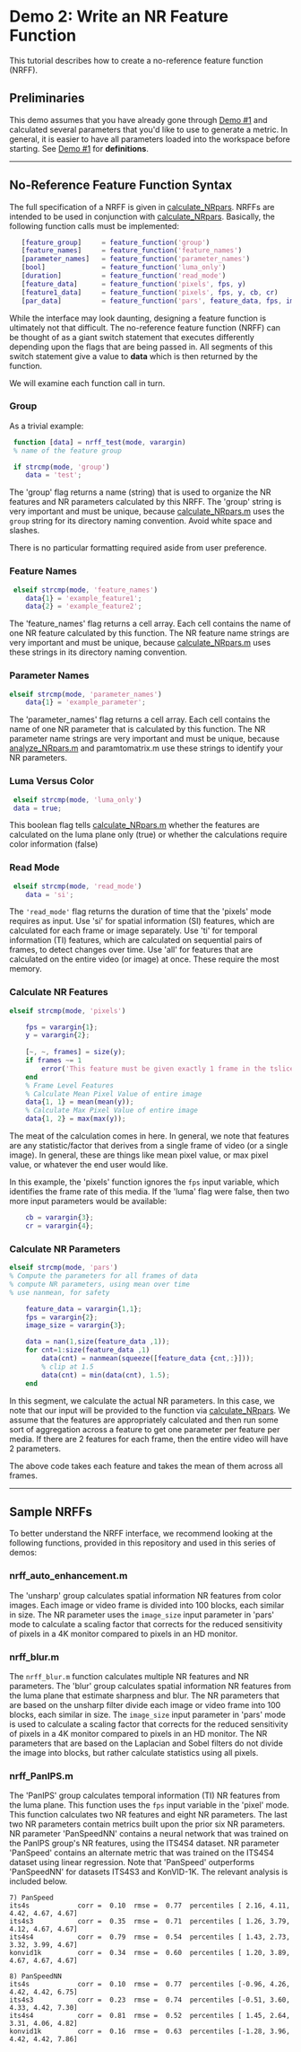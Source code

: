 # Demo 2: Write an NR Feature Function

This tutorial describes how to create a no-reference feature function (NRFF).

## Preliminaries

This demo assumes that you have already gone through [Demo #1](Demo1.md) and calculated several parameters that you'd like to use to generate a metric. In general, it is easier to have all parameters loaded into the workspace before starting. See [Demo #1](Demo1.md) for **definitions**.

***

## No-Reference Feature Function Syntax

The full specification of a NRFF is given in [calculate_NRpars](CalculateNRpars.md). NRFFs are intended to be used in conjunction with [calculate_NRpars](CalculateNRpars.md). Basically, the following function calls must be implemented:

```matlab
   [feature_group]     = feature_function('group')
   [feature_names]     = feature_function('feature_names')
   [parameter_names]   = feature_function('parameter_names')
   [bool]              = feature_function('luma_only')
   [duration]          = feature_function('read_mode')
   [feature_data]      = feature_function('pixels', fps, y)
   [feature1_data]     = feature_function('pixels', fps, y, cb, cr)
   [par_data]          = feature_function('pars', feature_data, fps, image_size);
```

While the interface may look daunting, designing a feature function is ultimately not that difficult. The no-reference feature function (NRFF) can be thought of as a giant switch statement that executes differently depending upon the flags that are being passed in. All segments of this switch statement give a value to **data** which is then returned by the function.

We will examine each function call in turn.

### Group
As a trivial example:

```matlab
 function [data] = nrff_test(mode, varargin)
 % name of the feature group

 if strcmp(mode, 'group')
    data = 'test';
```

The 'group' flag returns a name (string) that is used to organize the NR features and NR parameters calculated by this NRFF. The 'group' string is very important and must be unique, because [calculate_NRpars.m](CalculateNRpars.md) uses the `group` string for its directory naming convention. 
Avoid white space and slashes. 

There is no particular formatting required aside from user preference.

### Feature Names
```matlab
 elseif strcmp(mode, 'feature_names')
    data{1} = 'example_feature1';
    data{2} = 'example_feature2';
```

The 'feature_names' flag returns a cell array. Each cell contains the name of one NR feature calculated by this function. 
The NR feature name strings are very important and must be unique, because [calculate_NRpars.m](CalculateNRpars.md) uses these strings in its directory naming convention. 

### Parameter Names
```matlab
elseif strcmp(mode, 'parameter_names')
    data{1} = 'example_parameter';
```

The 'parameter_names' flag returns a cell array. Each cell contains the name of one NR parameter that is calculated by this function. The NR parameter name strings are very important and must be unique, because [analyze_NRpars.m](AnalyzeNRpars.md) and paramtomatrix.m use these strings to identify your NR parameters. 


### Luma Versus Color
```matlab
 elseif strcmp(mode, 'luma_only')
 data = true;
```    

This boolean flag tells [calculate_NRpars.m](CalculateNRpars.md) whether the features are calculated on the luma plane only (true) or whether the calculations require color information (false)

### Read Mode
```matlab 
 elseif strcmp(mode, 'read_mode')
    data = 'si';
```

The `'read_mode'` flag returns the duration of time that the 'pixels' mode requires as input. Use 'si' for spatial information (SI) features, which are calculated for each frame or image separately. Use 'ti' for temporal information (TI) features, which are calculated on sequential pairs of frames, to detect changes over time. Use 'all' for features that are calculated on the entire video (or image) at once. These require the most memory. 

### Calculate NR Features
```matlab  
elseif strcmp(mode, 'pixels')

    fps = varargin{1};
    y = varargin{2};
   
    [~, ~, frames] = size(y);
    if frames ~= 1
        error('This feature must be given exactly 1 frame in the tslice function call');
    end
    % Frame Level Features
    % Calculate Mean Pixel Value of entire image
    data{1, 1} = mean(mean(y)); 
    % Calculate Max Pixel Value of entire image
    data{1, 2} = max(max(y));
```    

The meat of the calculation comes in here. In general, we note that features are
any statistic/factor that derives from a single frame of video (or a single image).
In general, these are things like mean pixel value, or max pixel value, or whatever
the end user would like.

In this example, the 'pixels' function ignores the `fps` input variable, which identifies the frame rate of this media. If the 'luma' flag were false, then two more input parameters would be available:
```matlab
    cb = varargin{3};
    cr = varargin{4};
```

### Calculate NR Parameters
```matlab
elseif strcmp(mode, 'pars')
% Compute the parameters for all frames of data
% compute NR parameters, using mean over time
% use nanmean, for safety

    feature_data = varargin{1,1};
    fps = varargin{2};
    image_size = varargin{3};

    data = nan(1,size(feature_data ,1));
    for cnt=1:size(feature_data ,1)
        data(cnt) = nanmean(squeeze([feature_data {cnt,:}]));
        % clip at 1.5
        data(cnt) = min(data(cnt), 1.5);
    end    
```
In this segment, we calculate the actual NR parameters. In this case, we note that our
input will be provided to the function via [calculate_NRpars](CalculateNRpars.md). We
assume that the features are appropriately calculated and then run some sort of aggregation
across a feature to get one parameter per feature per media. If there are 2 features for each
frame, then the entire video will have 2 parameters.

The above code takes each feature and takes the mean of them across all frames.

***

## Sample NRFFs

To better understand the NRFF interface, we recommend looking at the following functions, provided in this repository and used in this series of demos:

### nrff_auto_enhancement.m
The 'unsharp' group calculates spatial information NR features from color images. 
Each image or video frame is divided into 100 blocks, each similar in size. 
The NR parameter uses the `image_size` input parameter in 'pars' mode to calculate a scaling factor that corrects for the reduced sensitivity of pixels in a 4K monitor compared to pixels in an HD monitor. 

### nrff_blur.m
The `nrff_blur.m` function calculates multiple NR features and NR parameters.
The 'blur' group calculates spatial information NR features from the luma plane that estimate sharpness and blur.
The NR parameters that are based on the unsharp filter divide each image or video frame into 100 blocks, each similar in size. 
The `image_size` input parameter in 'pars' mode is used to calculate a scaling factor that corrects for the reduced sensitivity of pixels in a 4K monitor compared to pixels in an HD monitor. 
The NR parameters that are based on the Laplacian and Sobel filters do not divide the image into blocks, but rather calculate statistics using all pixels. 

### nrff_PanIPS.m
The 'PanIPS' group calculates temporal information (TI) NR features from the luma plane.
This function uses the `fps` input variable in the 'pixel' mode. 
This function calculates two NR features and eight NR parameters. The last two NR parameters contain metrics built upon the prior six NR parameters. 
NR parameter 'PanSpeedNN' contains a neural network that was trained on the PanIPS group's NR features, using the ITS4S4 dataset.
NR parameter 'PanSpeed' contains an alternate metric that was trained on the ITS4S4 dataset using linear regression.
Note that 'PanSpeed' outperforms 'PanSpeedNN' for datasets ITS4S3 and KonVID-1K. The relevant analysis is included below.

```text
7) PanSpeed 
its4s            corr =  0.10  rmse =  0.77  percentiles [ 2.16, 4.11, 4.42, 4.67, 4.67]
its4s3           corr =  0.35  rmse =  0.71  percentiles [ 1.26, 3.79, 4.12, 4.67, 4.67]
its4s4           corr =  0.79  rmse =  0.54  percentiles [ 1.43, 2.73, 3.32, 3.99, 4.67]
konvid1k         corr =  0.34  rmse =  0.60  percentiles [ 1.20, 3.89, 4.67, 4.67, 4.67]

8) PanSpeedNN 
its4s            corr =  0.10  rmse =  0.77  percentiles [-0.96, 4.26, 4.42, 4.42, 6.75]
its4s3           corr =  0.23  rmse =  0.74  percentiles [-0.51, 3.60, 4.33, 4.42, 7.30]
its4s4           corr =  0.81  rmse =  0.52  percentiles [ 1.45, 2.64, 3.31, 4.06, 4.82]
konvid1k         corr =  0.16  rmse =  0.63  percentiles [-1.28, 3.96, 4.42, 4.42, 7.86]
```
